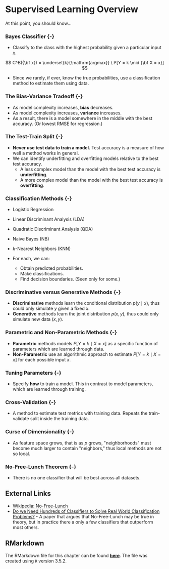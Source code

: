 # Supervised Learning Overview

At this point, you should know...

### Bayes Classifier {-}

- Classify to the class with the highest probability given a particular input $x$.

$$
C^B({\bf x}) = \underset{k}{\mathrm{argmax}} \ P[Y = k \mid {\bf X = x}]
$$

- Since we rarely, if ever, know the true probabilities, use a classification method to estimate them using data.

### The Bias-Variance Tradeoff {-}

- As model complexity increases, **bias** decreases.
- As model complexity increases, **variance** increases.
- As a result, there is a model somewhere in the middle with the best accuracy. (Or lowest RMSE for regression.)

### The Test-Train Split {-}

- **Never use test data to train a model.** Test accuracy is a measure of how well a method works in general.
- We can identify underfitting and overfitting models relative to the best test accuracy.
    - A less complex model than the model with the best test accuracy is **underfitting**.
    - A more complex model than the model with the best test accuracy is **overfitting**.
    
### Classification Methods {-}

- Logistic Regression
- Linear Discriminant Analysis (LDA)
- Quadratic Discriminant Analysis (QDA)
- Naive Bayes (NB)
- $k$-Nearest Neighbors (KNN)

- For each, we can:
    - Obtain predicted probabilities.
    - Make classifications.
    - Find decision boundaries. (Seen only for some.)

### Discriminative versus Generative Methods {-}

- **Discriminative** methods learn the conditional distribution $p(y \mid x)$, thus could only simulate $y$ given a fixed $x$.
- **Generative** methods learn the joint distribution $p(x, y)$, thus could only simulate new data $(x, y)$.

### Parametric and Non-Parametric Methods {-}

- **Parametric** methods models $P[Y = k \mid X = x]$ as a specific function of parameters which are learned through data.
- **Non-Parametric** use an algorithmic approach to estimate $P[Y = k \mid X = x]$ for each possible input $x$.

### Tuning Parameters {-}

- Specify **how** to train a model. This in contrast to model parameters, which are learned through training.

### Cross-Validation {-}

- A method to estimate test metrics with training data. Repeats the train-validate split inside the training data.

### Curse of Dimensionality {-}

- As feature space grows, that is as $p$ grows, "neighborhoods" must become much larger to contain "neighbors," thus local methods are not so local.

### No-Free-Lunch Theorem {-}

- There is no one classifier that will be best across all datasets.


## External Links

- [Wikipedia: No-Free-Lunch](https://en.wikipedia.org/wiki/No_free_lunch_theorem)
- [Do we Need Hundreds of Classifiers to Solve Real World Classification Problems?](http://www.jmlr.org/papers/volume15/delgado14a/delgado14a.pdf) - A paper that argues that No-Free-Lunch may be true in theory, but in practice there a only a few classifiers that outperform most others.

## RMarkdown

The RMarkdown file for this chapter can be found [**here**](12-classification-overview.Rmd). The file was created using `R` version 3.5.2.
